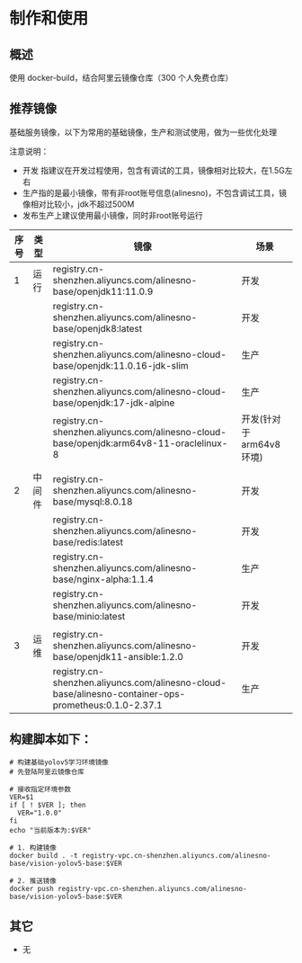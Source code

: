 # 制作和使用

## 概述

使用 docker-build，结合阿里云镜像仓库（300 个人免费仓库）

## 推荐镜像

基础服务镜像，以下为常用的基础镜像，生产和测试使用，做为一些优化处理

注意说明：

- 开发 指建议在开发过程使用，包含有调试的工具，镜像相对比较大，在1.5G左右
- 生产指的是最小镜像，带有非root账号信息(alinesno)，不包含调试工具，镜像相对比较小，jdk不超过500M
- 发布生产上建议使用最小镜像，同时非root账号运行

| 序号 | 类型   | 镜像                                                                                                 | 场景 |
|------|--------|------------------------------------------------------------------------------------------------------|------|
| 1    | 运行   | registry.cn-shenzhen.aliyuncs.com/alinesno-base/openjdk11:11.0.9                                     | 开发 |
|      |        | registry.cn-shenzhen.aliyuncs.com/alinesno-base/openjdk8:latest                                      | 开发 |
|      |        | registry.cn-shenzhen.aliyuncs.com/alinesno-cloud-base/openjdk:11.0.16-jdk-slim                       | 生产 |
|      |        | registry.cn-shenzhen.aliyuncs.com/alinesno-cloud-base/openjdk:17-jdk-alpine                          | 生产 |
|      |        | registry.cn-shenzhen.aliyuncs.com/alinesno-cloud-base/openjdk:arm64v8-11-oraclelinux-8        | 开发(针对于arm64v8环境) |
|      |        |                                                                                                      |      |
| 2    | 中间件 | registry.cn-shenzhen.aliyuncs.com/alinesno-base/mysql:8.0.18                                         | 开发 |
|      |        | registry.cn-shenzhen.aliyuncs.com/alinesno-base/redis:latest                                         | 开发 |
|      |        | registry.cn-shenzhen.aliyuncs.com/alinesno-base/nginx-alpha:1.1.4                                    | 生产 |
|      |        | registry.cn-shenzhen.aliyuncs.com/alinesno-base/minio:latest                                         | 开发 |
|      |        |                                                                                                      |      |
| 3    | 运维   | registry.cn-shenzhen.aliyuncs.com/alinesno-base/openjdk11-ansible:1.2.0                              | 开发 |
|      |        | registry.cn-shenzhen.aliyuncs.com/alinesno-cloud-base/alinesno-container-ops-prometheus:0.1.0-2.37.1 | 生产 |

## 构建脚本如下：

```shell
# 构建基础yolov5学习环境镜像
# 先登陆阿里云镜像仓库

# 接收指定环境参数
VER=$1
if [ ! $VER ]; then
  VER="1.0.0"
fi
echo "当前版本为:$VER"

# 1. 构建镜像
docker build . -t registry-vpc.cn-shenzhen.aliyuncs.com/alinesno-base/vision-yolov5-base:$VER

# 2. 推送镜像
docker push registry-vpc.cn-shenzhen.aliyuncs.com/alinesno-base/vision-yolov5-base:$VER
```

## 其它

- 无
